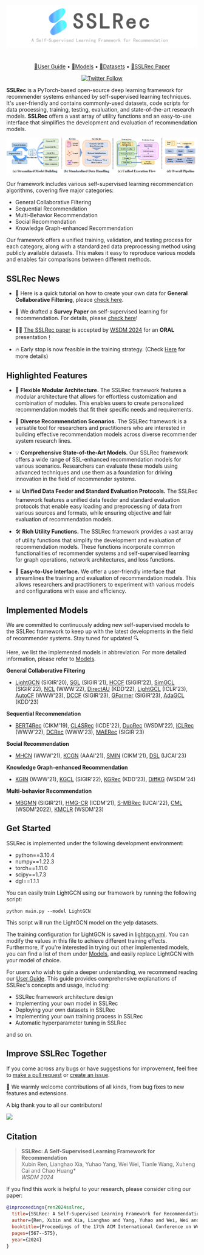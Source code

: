 <p align="center">
<img src="logo.png" alt="SSLRec" />
</p>

#


<p align="center">
  <a href="https://github.com/HKUDS/SSLRec/blob/main/docs/User%20Guide.md">🤗User Guide</a> •
  <a href="https://github.com/HKUDS/SSLRec/blob/main/docs/Models.md">🧪Models</a> •
  <a href="https://github.com/HKUDS/SSLRec/blob/main/docs/Datasets.md">📜Datasets</a> •
  <a href="https://arxiv.org/abs/2308.05697">📑SSLRec Paper</a>
</p>
<p align="center">
  <a href="https://twitter.com/huang_chao4969" target="_blank">
    <img alt="Twitter Follow" src="https://img.shields.io/twitter/follow/Data Intelligence Lab at HKU" />
  </a>
</p>


**SSLRec** is a PyTorch-based open-source deep learning framework for recommender systems enhanced by self-supervised learning techniques. 
It's user-friendly and contains commonly-used datasets, code scripts for data processing, training, testing, evaluation, and state-of-the-art research models. 
**SSLRec** offers a vast array of utility functions and an easy-to-use interface that simplifies the development and evaluation of recommendation models.

<p align="center">
<img src="framework.png" alt="Framework" />
</p>

Our framework includes various self-supervised learning recommendation algorithms, covering five major categories:

+ General Collaborative Filtering
+ Sequential Recommendation
+ Multi-Behavior Recommendation
+ Social Recommendation
+ Knowledge Graph-enhanced Recommendation

Our framework offers a unified training, validation, and testing process for each category, along with a standardized data preprocessing method using publicly available datasets. This makes it easy to reproduce various models and enables fair comparisons between different methods.

## SSLRec News
+ 🤗 Here is a quick tutorial on how to create your own data for **General Collaborative Filtering**, pleace [check here](./docs/GuideDataCF.md).

+ 📣 We drafted a **Survey Paper** on self-supervised learning for recommendation. For details, please [check here](https://github.com/HKUDS/Awesome-SSLRec-Papers)!

+ 🎉🎉  [The SSLRec paper](https://arxiv.org/abs/2308.05697) is accepted by [WSDM 2024](https://www.wsdm-conference.org/2024/) for an **ORAL** presentation！

+ 🔥 Early stop is now feasible in the training strategy. (Check [Here](./update_log/2023-06-28.md) for more details)

## Highlighted Features

+ 🧩 **Flexible Modular Architecture.** The SSLRec framework features a modular architecture that allows for effortless customization and combination of modules. This enables users to create personalized recommendation models that fit their specific needs and requirements.


+ 🌟 **Diverse Recommendation Scenarios.** The SSLRec framework is a versatile tool for researchers and practitioners who are interested in building effective recommendation models across diverse recommender system research lines.


+ 💡 **Comprehensive State-of-the-Art Models.** Our SSLRec framework offers a wide range of SSL-enhanced recommendation models for various scenarios. Researchers can evaluate these models using advanced techniques and use them as a foundation for driving innovation in the field of recommender systems.


+ 📊 **Unified Data Feeder and Standard Evaluation Protocols.** The SSLRec framework features a unified data feeder and standard evaluation protocols that enable easy loading and preprocessing of data from various sources and formats, while ensuring objective and fair evaluation of recommendation models.


+ 🛠️ **Rich Utility Functions.** The SSLRec framework provides a vast array of utility functions that simplify the development and evaluation of recommendation models. These functions incorporate common functionalities of recommender systems and self-supervised learning for graph operations, network architectures, and loss functions.


+ 🤖 **Easy-to-Use Interface.** We offer a user-friendly interface that streamlines the training and evaluation of recommendation models. This allows researchers and practitioners to experiment with various models and configurations with ease and efficiency.

## Implemented Models
We are committed to continuously adding new self-supervised models to the SSLRec framework to keep up with the latest developments in the field of recommender systems. Stay tuned for updates! 🔍

Here, we list the implemented models in abbreviation. For more detailed information, please refer to [Models](./docs/Models.md).

**General Collaborative Filtering**

+ [LightGCN](https://arxiv.org/pdf/2002.02126.pdf) (SIGIR'20), [SGL](https://arxiv.org/pdf/2010.10783.pdf) (SIGIR'21), [HCCF](https://arxiv.org/pdf/2204.12200.pdf) (SIGIR'22), [SimGCL](https://arxiv.org/pdf/2112.08679.pdf) (SIGIR'22), [NCL](https://arxiv.org/pdf/2202.06200.pdf) (WWW'22), [DirectAU](https://dl.acm.org/doi/pdf/10.1145/3534678.3539253) (KDD'22), [LightGCL](https://arxiv.org/pdf/2302.08191.pdf) (ICLR'23), [AutoCF](https://arxiv.org/pdf/2303.07797.pdf) (WWW'23), [DCCF](https://arxiv.org/pdf/2305.02759.pdf) (SIGIR'23), [GFormer](https://arxiv.org/pdf/2306.02330.pdf) (SIGIR'23), [AdaGCL](https://arxiv.org/pdf/2305.10837.pdf) (KDD'23) 

**Sequential Recommendation**

+ [BERT4Rec](https://arxiv.org/pdf/1904.06690.pdf) (CIKM'19), [CL4SRec](https://arxiv.org/pdf/2010.14395.pdf) (ICDE'22), [DuoRec](https://arxiv.org/pdf/2110.05730.pdf) (WSDM'22), [ICLRec](https://arxiv.org/pdf/2202.02519.pdf) (WWW'22), [DCRec](https://arxiv.org/pdf/2303.11780.pdf) (WWW'23), [MAERec](https://arxiv.org/pdf/2305.04619.pdf) (SIGIR'23)

**Social Recommendation**

+ [MHCN](https://arxiv.org/pdf/2101.06448.pdf) (WWW'21), [KCGN](https://par.nsf.gov/servlets/purl/10220297) (AAAI'21), [SMIN](https://arxiv.org/pdf/2110.03958.pdf) (CIKM'21), [DSL](https://arxiv.org/abs/2305.12685) (IJCAI'23)

**Knowledge Graph-enhanced Recommendation**
+ [KGIN](https://dl.acm.org/doi/pdf/10.1145/3442381.3450133) (WWW'21), [KGCL](https://arxiv.org/pdf/2205.00976.pdf) (SIGIR'22), [KGRec](https://arxiv.org/pdf/2307.02759.pdf) (KDD'23), [DiffKG](https://arxiv.org/pdf/2312.16890.pdf) (WSDM'24) 

**Multi-behavior Recommendation**
+ [MBGMN](https://arxiv.org/pdf/2110.03969.pdf) (SIGIR'21), [HMG-CR](https://arxiv.org/pdf/2109.02859.pdf) (ICDM'21), [S-MBRec](http://www.shichuan.org/doc/134.pdf) (IJCAI'22), [CML](https://arxiv.org/pdf/2202.08523.pdf) (WSDM'2022), [KMCLR](https://arxiv.org/pdf/2301.05403.pdf) (WSDM'23)

## Get Started

SSLRec is implemented under the following development environment:

+ python==3.10.4
+ numpy==1.22.3
+ torch==1.11.0
+ scipy==1.7.3
+ dgl==1.1.1

You can easily train LightGCN using our framework by running the following script:
```
python main.py --model LightGCN
```
This script will run the LightGCN model on the yelp datasets. 

The training configuration for LightGCN is saved in [lightgcn.yml](https://github.com/HKUDS/SSLRec/blob/main/config/modelconf/lightgcn.yml). You can modify the values in this file to achieve different training effects. Furthermore, if you're interested in trying out other implemented models, you can find a list of them under [Models](./docs/Models.md), and easily replace LightGCN with your model of choice.

For users who wish to gain a deeper understanding, we recommend reading our [User Guide](https://github.com/HKUDS/SSLRec/blob/main/docs/User%20Guide.md). This guide provides comprehensive explanations of SSLRec's concepts and usage, including:
+ SSLRec framework architecture design
+ Implementing your own model in SSLRec
+ Deploying your own datasets in SSLRec
+ Implementing your own training process in SSLRec
+ Automatic hyperparameter tuning in SSLRec

and so on.

## Improve SSLRec Together
If you come across any bugs or have suggestions for improvement, feel free to  [make a pull request](https://github.com/HKUDS/SSLRec/pulls) or [create an issue](https://github.com/HKUDS/SSLRec/issues). 

🤗 We warmly welcome contributions of all kinds, from bug fixes to new features and extensions.

A big thank you to all our contributors!

<a href="https://github.com/HKUDS/SSLRec/graphs/contributors">
  <img src="https://contrib.rocks/image?repo=HKUDS/SSLRec" />
</a>

## Citation
 >**SSLRec: A Self-Supervised Learning Framework for Recommendation**  
 > Xubin Ren, Lianghao Xia, Yuhao Yang, Wei Wei, Tianle Wang, Xuheng Cai and Chao Huang*\
 >*WSDM 2024*

If you find this work is helpful to your research, please consider citing our paper:
```bibtex
@inproceedings{ren2024sslrec,
  title={SSLRec: A Self-Supervised Learning Framework for Recommendation},
  author={Ren, Xubin and Xia, Lianghao and Yang, Yuhao and Wei, Wei and Wang, Tianle and Cai, Xuheng and Huang, Chao},
  booktitle={Proceedings of the 17th ACM International Conference on Web Search and Data Mining},
  pages={567--575},
  year={2024}
}
```
